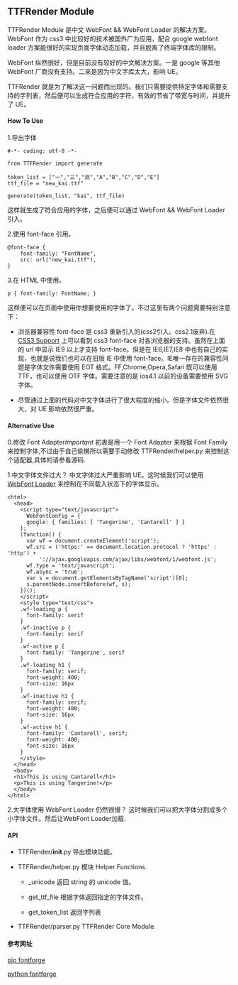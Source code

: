 ## TTFRender Module ##

TTFRender Module 是中文 WebFont && WebFont Loader 的解决方案。WebFont 作为 css3 中比较好的技术被国外广为应用，配合 google webfont loader 方案能很好的实现页面字体动态加载，并且脱离了终端字体库的限制。

WebFont 纵然很好，但是目前没有较好的中文解决方案。一是 google 等其他 WebFont 厂商没有支持。二来是因为中文字库太大，影响 UE。

TTFRender 就是为了解决这一问题而出现的。我们只需要提供特定字体和需要支持的字列表，然后便可以生成符合应用的字符，有效的节省了带宽与时间，并提升了 UE。

#### How To Use ####

1.导出字体

    #-*- coding: utf-8 -*-
    
    from TTFRender import generate
    
    token_list = ["一","三","测","A","B","C","D","E"]
    ttf_file = "new_kai.ttf"
    
    generate(token_list, "kai", ttf_file)

这样就生成了符合应用的字体，之后便可以通过 WebFont && WebFont Loader 引入。

2.使用 font-face 引用。

    @font-face {
        font-family: "FontName",
        src: url("new_kai.ttf"),
    }

3.在 HTML 中使用。

    p { font-family: FontName; }

这样便可以在页面中使用你想要使用的字体了。不过这里有两个问题需要特别注意下：
    
  * 浏览器兼容性
  font-face 是 css3 重新引入的(css2引入。css2.1废弃).在 [CSS3 Support][CSS3 Support] 上可以看到 css3 font-face 对各浏览器的支持。虽然在上面的 url 中显示 IE9 以上才支持
  font-face。但是在 IE6,IE7,IE8 中也有自己的实现，也就是说我们也可以在旧版 IE 中使用 font-face。IE唯一存在的兼容性问题是字体文件需要使用 EOT 格式。FF,Chrome,Opera,Safari 既可以使用
  TTF，也可以使用 OTF 字体。需要注意的是 ios4.1 以前的设备需要使用 SVG 字体。

  * 尽管通过上面的代码对中文字体进行了很大程度的缩小。但是字体文件依然很大，对 UE 影响依然很严重。

#### Alternative Use ####

0.修改 Font Adapter*Important*
初衷是用一个 Font Adapter 来根据 Font Family 来控制字体,不过由于自己偷懒所以需要手动修改 TTFRender/helper.py 来控制这个适配器,具体的请参看源码.

1.中文字体文件过大？
中文字体过大严重影响 UE。这时候我们可以使用 [WebFont Loader][WebFont Loader] 来控制在不同载入状态下的字体显示。

    <html>
      <head>
        <script type="text/javascript">
          WebFontConfig = {
          google: { families: [ 'Tangerine', 'Cantarell' ] }
        };
        (function() {
          var wf = document.createElement('script');
          wf.src = ('https:' == document.location.protocol ? 'https' : 'http') +
              '://ajax.googleapis.com/ajax/libs/webfont/1/webfont.js';
          wf.type = 'text/javascript';
          wf.async = 'true';
          var s = document.getElementsByTagName('script')[0];
          s.parentNode.insertBefore(wf, s);
        })();
        </script>
        <style type="text/css">
        .wf-loading p {
          font-family: serif
        }
        .wf-inactive p {
          font-family: serif
        }
        .wf-active p {
          font-family: 'Tangerine', serif
        }
        .wf-loading h1 {
          font-family: serif;
          font-weight: 400;
          font-size: 16px
        }
        .wf-inactive h1 {
          font-family: serif;
          font-weight: 400;
          font-size: 16px
        }
        .wf-active h1 {
          font-family: 'Cantarell', serif;
          font-weight: 400;
          font-size: 16px
        }
        </style>
      </head>
      <body>
      <h1>This is using Cantarell</h1>
      <p>This is using Tangerine!</p>
      </body>
    </html>

2.大字体使用 WebFont Loader 仍然很慢？
这时候我们可以把大字体分割成多个小字体文件。然后让WebFont Loader加载.

#### API ####

* TTFRender/__init__.py
导出模块功能。

* TTFRender/helper.py 
模块 Helper Functions.

    * _unicode
    返回 string 的 unicode 值。

    * get_ttf_file
    根据字体返回指定的字体文件。

    * get_token_list
    返回字列表

* TTFRender/parser.py
TTFRender Core Module.

#### 参考网址 ###

[pip fontforge](https://pypi.python.org/pypi/ufo2otf/0.1.0b )

[python fontforge](http://fontforge.org/python.html)

[CSS3 Support]:  http://www.w3schools.com/cssref/css3_browsersupport.asp
[WebFont Loader]: https://developers.google.com/webfonts/docs/webfont_loader
